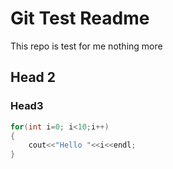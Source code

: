 # Git Test Readme
This repo is test for me nothing more
## Head 2
### Head3
```cpp
for(int i=0; i<10;i++)
{
	cout<<"Hello "<<i<<endl;
}
```